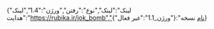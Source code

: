 {"لینک":"لینک","نوع":"رفتن","ورژن":"1.4","لینک هدایت":"https://rubika.ir/jok_bomb","نام نسخه":{"ورژن_1.1":"غیر فعال"}}